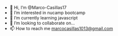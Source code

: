 - 👋 Hi, I’m @Marco-Casillas17
- 👀 I’m interested in nucamp bootcamp
- 🌱 I’m currently learning javascript
- 💞️ I’m looking to collaborate on...
- 📫 How to reach me marcocasillas1013@gmail.com

<!---
Marco-Casillas17/Marco-Casillas17 is a ✨ special ✨ repository because its `README.md` (this file) appears on your GitHub profile.
You can click the Preview link to take a look at your changes.
--->
